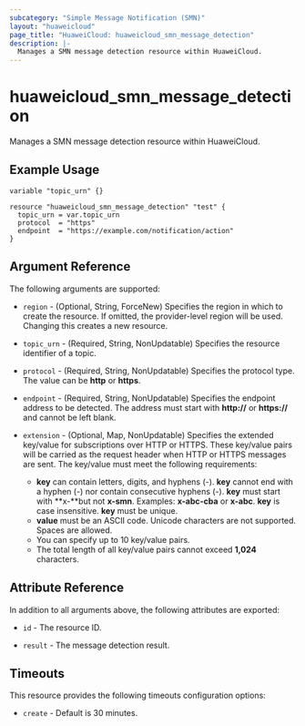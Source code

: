 ```yaml
---
subcategory: "Simple Message Notification (SMN)"
layout: "huaweicloud"
page_title: "HuaweiCloud: huaweicloud_smn_message_detection"
description: |-
  Manages a SMN message detection resource within HuaweiCloud.
---
```


# huaweicloud_smn_message_detection

Manages a SMN message detection resource within HuaweiCloud.

## Example Usage

```hcl
variable "topic_urn" {}

resource "huaweicloud_smn_message_detection" "test" {
  topic_urn = var.topic_urn
  protocol  = "https"
  endpoint  = "https://example.com/notification/action"
}
```

## Argument Reference

The following arguments are supported:

* `region` - (Optional, String, ForceNew) Specifies the region in which to create the resource.
  If omitted, the provider-level region will be used.
  Changing this creates a new resource.

* `topic_urn` - (Required, String, NonUpdatable) Specifies the resource identifier of a topic.

* `protocol` - (Required, String, NonUpdatable) Specifies the protocol type. The value can be **http** or **https**.

* `endpoint` - (Required, String, NonUpdatable) Specifies the endpoint address to be detected.
  The address must start with **http://** or **https://** and cannot be left blank.

* `extension` - (Optional, Map, NonUpdatable) Specifies the extended key/value for subscriptions over HTTP or HTTPS.
  These key/value pairs will be carried as the request header when HTTP or HTTPS messages are sent.
  The key/value must meet the following requirements:
  + **key** can contain letters, digits, and hyphens (-). **key** cannot end with a hyphen (-) nor contain
    consecutive hyphens (-). **key** must start with **x-**but not **x-smn**. Examples: **x-abc-cba** or **x-abc**.
    **key** is case insensitive. **key** must be unique.
  + **value** must be an ASCII code. Unicode characters are not supported. Spaces are allowed.
  + You can specify up to 10 key/value pairs.
  + The total length of all key/value pairs cannot exceed **1,024** characters.

## Attribute Reference

In addition to all arguments above, the following attributes are exported:

* `id` - The resource ID.

* `result` - The message detection result.

## Timeouts

This resource provides the following timeouts configuration options:

* `create` - Default is 30 minutes.
